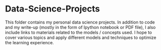 # Data-Science-Projects

This folder contains my personal data science projects. In addition to code and my write-up (mostly in the form of Ipython notebook or PDF file), I also include links to materials related to the models / concepts used. I hope to cover various topics and apply different models and techniques to optimize the learning experience. 
